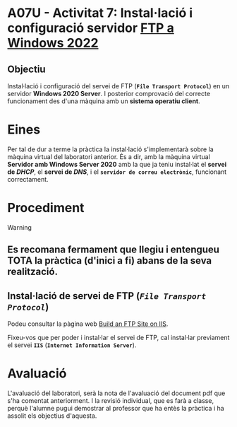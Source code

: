 # A07U - Activitat 7: Instal·lació i configuració servidor <u>FTP a Windows 2022</u>
 
## **Objectiu**

Instal·lació i configuració del servei de FTP (**`File Transport Protocol`**) en un servidor **Windows 2020 Server**. I posterior comprovació del correcte funcionament des d'una màquina amb un **sistema operatiu client**.

# **Eines**

Per tal de dur a terme la pràctica la instal·lació s'implementarà sobre la màquina virtual del laboratori anterior. És a dir, amb la màquina virtual **Servidor amb Windows Server 2020** amb la que ja teniu instal·lat el **servei de *DHCP***, el **servei de *DNS***, i el **`servidor de correu electrònic`**, funcionant correctament.

# **Procediment**

> [!WARNING]
> ## Es recomana fermament que llegiu i entengueu TOTA la pràctica (d'inici a fi) abans de la seva realització.

## Instal·lació de servei de FTP (***`File Transport Protocol`***)


Podeu consultar la pàgina web [Build an FTP Site on IIS](https://learn.microsoft.com/en-us/iis/publish/using-the-ftp-service/scenario-build-an-ftp-site-on-iis).

Fixeu-vos que per poder i instal·lar el servei de FTP, cal instal·lar previament el servei **`IIS`** (**`Internet Information Server`**).


# **Avaluació**

L'avaluació del laboratori, serà la nota de l'avaluació del document pdf que s'ha comentat anteriorment. I la revisió individual, que es farà a classe, perquè l'alumne pugui demostrar al professor que ha entès la pràctica i ha assolit els objectius d'aquesta.